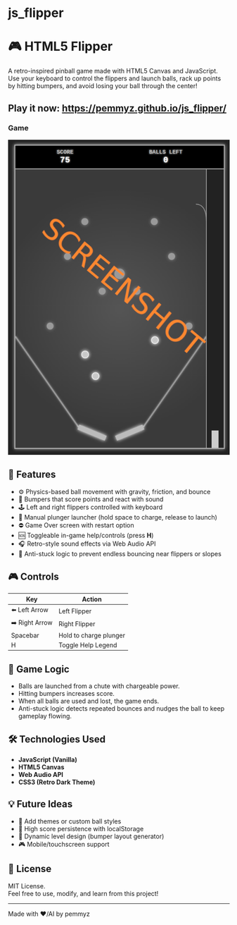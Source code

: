 # js_flipper

# 🎮 HTML5 Flipper

A retro-inspired pinball game made with HTML5 Canvas and JavaScript. Use your keyboard to control the flippers and launch balls, rack up points by hitting bumpers, and avoid losing your ball through the center!

## Play it now: https://pemmyz.github.io/js_flipper/

### Game
![Game 1](screenshots/game_1.png)

## 🚀 Features

- ⚙️ Physics-based ball movement with gravity, friction, and bounce
- 🎯 Bumpers that score points and react with sound
- 🕹️ Left and right flippers controlled with keyboard
- 🔋 Manual plunger launcher (hold space to charge, release to launch)
- ⛔ Game Over screen with restart option
- 🆘 Toggleable in-game help/controls (press **H**)
- 🎧 Retro-style sound effects via Web Audio API
- 🧠 Anti-stuck logic to prevent endless bouncing near flippers or slopes

## 🎮 Controls

| Key           | Action                  |
|---------------|-------------------------|
| ⬅️ Left Arrow  | Left Flipper            |
| ➡️ Right Arrow | Right Flipper           |
| Spacebar      | Hold to charge plunger  |
| H             | Toggle Help Legend      |

## 🧠 Game Logic

- Balls are launched from a chute with chargeable power.
- Hitting bumpers increases score.
- When all balls are used and lost, the game ends.
- Anti-stuck logic detects repeated bounces and nudges the ball to keep gameplay flowing.

## 🛠️ Technologies Used

- **JavaScript (Vanilla)**
- **HTML5 Canvas**
- **Web Audio API**
- **CSS3 (Retro Dark Theme)**


## 💡 Future Ideas

- 🎨 Add themes or custom ball styles
- 💾 High score persistence with localStorage
- 🧱 Dynamic level design (bumper layout generator)
- 🎮 Mobile/touchscreen support

## 📜 License

MIT License.  
Feel free to use, modify, and learn from this project!

---

Made with ❤️/AI by pemmyz


